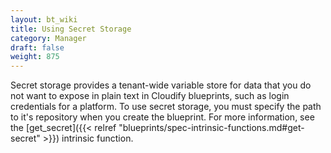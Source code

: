 ```yaml
---
layout: bt_wiki
title: Using Secret Storage
category: Manager
draft: false
weight: 875
---
```


Secret storage provides a tenant-wide variable store for data that you do not want to expose in plain text in Cloudify blueprints, such as login credentials for a platform. To use secret storage, you must specify the path to it's repository when you create the blueprint. For more information, see the [get_secret]({{< relref "blueprints/spec-intrinsic-functions.md#get-secret" >}}) intrinsic function.